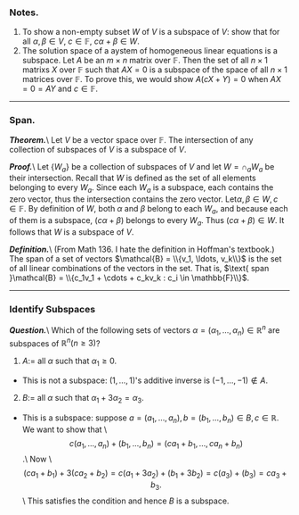 ### Notes.
1. To show a non-empty subset $W$ of $V$ is a subspace of $V$: show that for all $\alpha, \beta \in V$, $c \in \mathbb{F}$, $c\alpha + \beta \in W$. 
2. The solution space of a aystem of homogeneous linear equations is a subspace. Let $A$ be an $m \times n$ matrix over $\mathbb{F}$. Then the set of all $n \times 1$ matrixs $X$ over $\mathbb{F}$ such that $AX = 0$ is a subspace of the space of all $n \times 1$ matrices over $\mathbb{F}$. To prove this, we would show $A(cX + Y) = 0$ when $AX = 0 = AY$ and $c \in \mathbb{F}$. 

------

### Span.
***Theorem.***\\
Let $V$ be a vector space over $\mathbb{F}$. The intersection of any collection of subspaces of $V$ is a subspace of $V$.

***Proof.***\\
Let $\{W_a\}$ be a collection of subspaces of $V$ and let $W = \cap_a W_a$ be their intersection. Recall that $W$ is defined as the set of all elements belonging to every $W_a$. Since each $W_a$ is a subspace, each contains the zero vector, thus the intersection contains the zero vector. Let$\alpha, \beta \in W, c \in \mathbb{F}$. By definition of $W$, both $\alpha$ and $\beta$ belong to each $W_a$, and because each of them is a subspace, $(c\alpha + \beta)$ belongs to every $W_a$. Thus $(c\alpha + \beta) \in W$. It follows that $W$ is a subspace of $V$. 

***Definition.***\\
(From Math 136. I hate the definition in Hoffman's textbook.) 
The span of a set of vectors $\mathcal{B} = \\{v_1, \ldots, v_k\\}$ is the set of all linear combinations of the vectors in the set. That is, $\text{ span }\mathcal{B} = \\{c_1v_1 + \cdots + c_kv_k : c_i \in \mathbb{F}\\}$.

------

### Identify Subspaces
***Question.***\\
Which of the following sets of vectors $\alpha = (\alpha_1, \ldots, \alpha_n) \in \mathbb{R}^n$ are subspaces of $\mathbb{R}^n (n\geq 3)$?

1. $A :=$ all $\alpha$ such that $\alpha_1 \geq 0$.
  - This is not a subspace: $(1, \ldots, 1)$'s additive inverse is $(-1, \ldots, -1)\notin A$.
2. $B :=$ all $\alpha$ such that $\alpha_1 + 3\alpha_2 = \alpha_3$.
  - This is a subspace: suppose $a = (a_1, \ldots, a_n), b = (b_1, \ldots, b_n) \in B, c \in \mathbb{R}$. We want to show that \\$$c(a_1, \ldots, a_n) + (b_1, \ldots, b_n) = (ca_1+b_1, \ldots, ca_n+b_n)$$.\\ Now \\$$(ca_1 + b_1) + 3(ca_2+b_2) = c(a_1+3a_2) + (b_1+3b_2) = c(a_3)+(b_3) = ca_3 + b_3.$$\\ This satisfies the condition and hence $B$ is a subspace.
